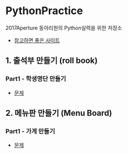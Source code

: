 # PythonPractice
2017Aperture 동아리원의 Python실력을 위한 저장소
- [참고하면 좋은 사이트](http://pythonstudy.xyz/Python/Basics)
## 1. 출석부 만들기 (roll book)
### Part1 - 학생명단 만들기
- [문제](https://github.com/Aperturedimigo/PythonPractice/blob/master/Roll%20Book/Roll%20Book%20Part%2001.md)
## 2. 메뉴판 만들기 (Menu Board)
### Part1 - 가게 만들기
- [문제](https://github.com/Aperturedimigo/PythonPractice/blob/master/Menu%20Board/Menu%20Board%20Part%2001.md)
